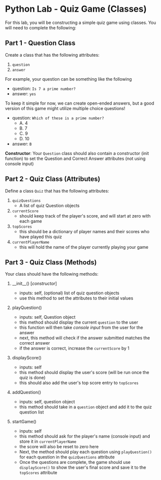 # Python Lab - Quiz Game (Classes)

For this lab, you will be constructing a simple quiz game using classes. You will need to complete the following:

## Part 1 - Question Class
Create a class that has the following attributes:
1. `question`
2. `answer`

For example, your question can be something like the following
 - question: `Is 7 a prime number?`
 - answer: `yes`

To keep it simple for now, we can create open-ended answers, but a good version of this game might utilize multiple choice questions!
 - question: `Which of these is a prime number?`
    * A. 4    
    * B. 7    
    * C. 9
    * D. 10
 - answer: `B`

 **Constructor**: Your `Question` class should also contain a constructor (init function) to set the Question and Correct Answer attributes (not using console input)

 ## Part 2 - Quiz Class (Attributes)
 Define a class `Quiz` that has the following attributes:
 1. `quizQuestions`
    - A list of quiz Question objects
 2. `currentScore`
    - should keep track of the player's score, and will start at zero with each game
 3. `topScores`
    - this should be a dictionary of player names and their scores who have played this quiz
4. `currentPlayerName`
    - this will hold the name of the player currently playing your game

## Part 3 - Quiz Class (Methods)
Your class should have the following methods:
 1. \_\_init\_\_() [*constructor*]
    - inputs: self, (optional) list of quiz question objects
    - use this method to set the attributes to their initial values

 2. playQuestion()
    - inputs: self, Question object
    - this method should display the current `question` to the user
    - this function will then take *console input* from the user for the answer
    - next, this method will check if the answer submitted matches the correct answer
    - if the answer is correct, increase the `currentScore` by 1

 3. displayScore()
    - inputs: self
    - this method should display the user's score (will be run once the quiz is done)
    - this should also add the user's top score entry to `topScores`

4. addQuestion()
    - inputs: self, question object
    - this method should take in a `question` object and add it to the quiz question list

5. startGame()
    - inputs: self
    - this method should ask for the player's name (console input) and store it in `currentPlayerName`
    - the score will also be reset to zero here
    - Next, the method should play each question using `playQuestion()` for each question in the `quizQuestions` attribute
    - Once the questions are complete, the game should use `displayScore()` to show the user's final score and save it to the `topScores` attribute